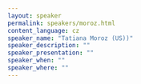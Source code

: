 ```yaml
---
layout: speaker
permalink: speakers/moroz.html
content_language: cz
speaker_name: "Tatiana Moroz (US))"
speaker_description: ""
speaker_presentation: ""
speaker_when: ""
speaker_where: ""
---
```


